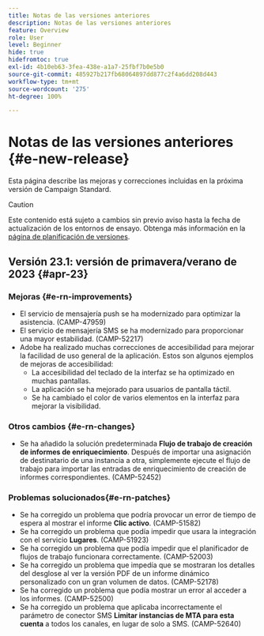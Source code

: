 ```yaml
---
title: Notas de las versiones anteriores
description: Notas de las versiones anteriores
feature: Overview
role: User
level: Beginner
hide: true
hidefromtoc: true
exl-id: 4b10eb63-3fea-438e-a1a7-25fbf7b0e5b0
source-git-commit: 485927b217fb68064897dd877c2f4a6dd208d443
workflow-type: tm+mt
source-wordcount: '275'
ht-degree: 100%

---
```



# Notas de las versiones anteriores {#e-new-release}

Esta página describe las mejoras y correcciones incluidas en la próxima versión de Campaign Standard.
>[!CAUTION]
>
> Este contenido está sujeto a cambios sin previo aviso hasta la fecha de actualización de los entornos de ensayo. Obtenga más información en la [página de planificación de versiones](../../rn/using/release-planning.md).

## Versión 23.1: versión de primavera/verano de 2023 {#apr-23}

### Mejoras {#e-rn-improvements}

* El servicio de mensajería push se ha modernizado para optimizar la asistencia. (CAMP-47959)
* El servicio de mensajería SMS se ha modernizado para proporcionar una mayor estabilidad. (CAMP-52217)
* Adobe ha realizado muchas correcciones de accesibilidad para mejorar la facilidad de uso general de la aplicación. Estos son algunos ejemplos de mejoras de accesibilidad:
   * La accesibilidad del teclado de la interfaz se ha optimizado en muchas pantallas.
   * La aplicación se ha mejorado para usuarios de pantalla táctil.
   * Se ha cambiado el color de varios elementos en la interfaz para mejorar la visibilidad.

### Otros cambios {#e-rn-changes}

* Se ha añadido la solución predeterminada **Flujo de trabajo de creación de informes de enriquecimiento**. Después de importar una asignación de destinatario de una instancia a otra, simplemente ejecute el flujo de trabajo para importar las entradas de enriquecimiento de creación de informes correspondientes. (CAMP-52452)

### Problemas solucionados{#e-rn-patches}

* Se ha corregido un problema que podría provocar un error de tiempo de espera al mostrar el informe **Clic activo**. (CAMP-51582)
* Se ha corregido un problema que podía impedir que usara la integración con el servicio **Lugares**. (CAMP-51923)
* Se ha corregido un problema que podía impedir que el planificador de flujos de trabajo funcionara correctamente. (CAMP-52003)
* Se ha corregido un problema que impedía que se mostraran los detalles del desglose al ver la versión PDF de un informe dinámico personalizado con un gran volumen de datos. (CAMP-52178)
* Se ha corregido un problema que podía mostrar un error al acceder a los informes. (CAMP-52500)
* Se ha corregido un problema que aplicaba incorrectamente el parámetro de conector SMS **Limitar instancias de MTA para esta cuenta** a todos los canales, en lugar de solo a SMS. (CAMP-52640)
